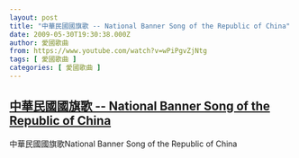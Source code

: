 ```yaml
---
layout: post
title: "中華民國國旗歌 -- National Banner Song of the Republic of China"
date: 2009-05-30T19:30:38.000Z
author: 愛國歌曲
from: https://www.youtube.com/watch?v=wPiPgvZjNtg
tags: [ 愛國歌曲 ]
categories: [ 愛國歌曲 ]
---
```

<!--1243711838000-->
[中華民國國旗歌 -- National Banner Song of the Republic of China](https://www.youtube.com/watch?v=wPiPgvZjNtg)
------

<div>
中華民國國旗歌National Banner Song of the Republic of China
</div>
